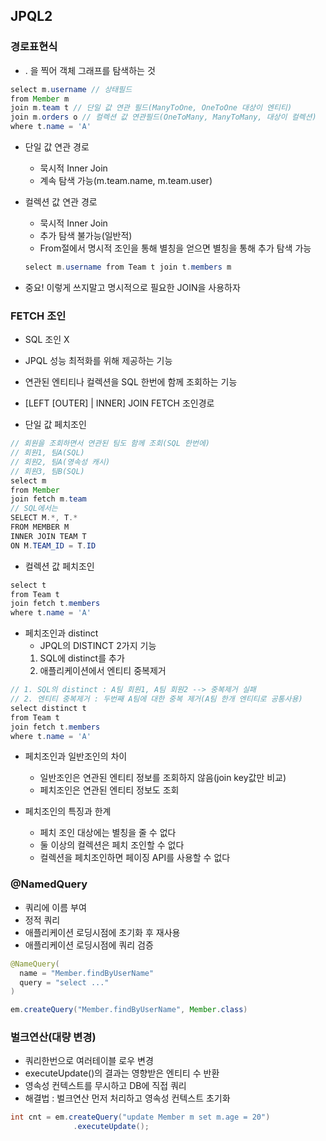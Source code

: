 ## JPQL2

### 경로표현식
 - . 을 찍어 객체 그래프를 탐색하는 것
 ```java
 select m.username // 상태필드
 from Member m
 join m.team t // 단일 값 연관 필드(ManyToOne, OneToOne 대상이 엔티티)
 join m.orders o // 컬렉션 값 연관필드(OneToMany, ManyToMany, 대상이 컬렉션)
 where t.name = 'A'
 ```
 - 단일 값 연관 경로
    - 묵시적 Inner Join
    - 계속 탐색 가능(m.team.name, m.team.user)

 - 컬렉션 값 연관 경로
    - 묵시적 Inner Join
    - 추가 탐색 불가능(일반적)
    - From절에서 명시적 조인을 통해 별칭을 얻으면 별칭을 통해 추가 탐색 가능
    ```java
    select m.username from Team t join t.members m
    ```
 - 중요! 이렇게 쓰지말고 명시적으로 필요한 JOIN을 사용하자   

### FETCH 조인
 - SQL 조인 X
 - JPQL 성능 최적화를 위해 제공하는 기능
 - 연관된 엔티티나 컬렉션을 SQL 한번에 함께 조회하는 기능
 - [LEFT [OUTER] | INNER] JOIN FETCH 조인경로

 - 단일 값 페치조인
```java
// 회원을 조회하면서 연관된 팀도 함께 조회(SQL 한번에)
// 회원1, 팀A(SQL)
// 회원2, 팀A(영속성 캐시)
// 회원3, 팀B(SQL)
select m 
from Member 
join fetch m.team
// SQL에서는
SELECT M.*, T.* 
FROM MEMBER M
INNER JOIN TEAM T
ON M.TEAM_ID = T.ID
``` 

 - 컬렉션 값 페치조인
```java
select t
from Team t 
join fetch t.members
where t.name = 'A'
```

 - 페치조인과 distinct
    - JPQL의 DISTINCT 2가지 기능
    1. SQL에 distinct를 추가
    2. 애플리케이션에서 엔티티 중복제거
```java
// 1. SQL의 distinct : A팀 회원1, A팀 회원2 --> 중복제거 실패
// 2. 엔티티 중복제거 : 두번째 A팀에 대한 중복 제거(A팀 한개 엔티티로 공통사용)
select distinct t
from Team t
join fetch t.members
where t.name = 'A'
```

 - 페치조인과 일반조인의 차이
    - 일반조인은 연관된 엔티티 정보를 조회하지 않음(join key값만 비교)
    - 페치조인은 연관된 엔티티 정보도 조회

 - 페치조인의 특징과 한계
   - 페치 조인 대상에는 별칭을 줄 수 없다
   - 둘 이상의 컬렉션은 페치 조인할 수 없다
   - 컬렉션을 페치조인하면 페이징 API를 사용할 수 없다

### @NamedQuery
 - 쿼리에 이름 부여
 - 정적 쿼리
 - 애플리케이션 로딩시점에 초기화 후 재사용
 - 애플리케이션 로딩시점에 쿼리 검증
 ```java
 @NameQuery(
   name = "Member.findByUserName"
   query = "select ..."
 )

 em.createQuery("Member.findByUserName", Member.class)
 ```

### 벌크연산(대량 변경)
 - 쿼리한번으로 여러테이블 로우 변경
 - executeUpdate()의 결과는 영향받은 엔티티 수 반환
 - 영속성 컨텍스트를 무시하고 DB에 직접 쿼리
 - 해결법 : 벌크연산 먼저 처리하고 영속성 컨텍스트 초기화

 ```java
 int cnt = em.createQuery("update Member m set m.age = 20")
               .executeUpdate();
 ```
